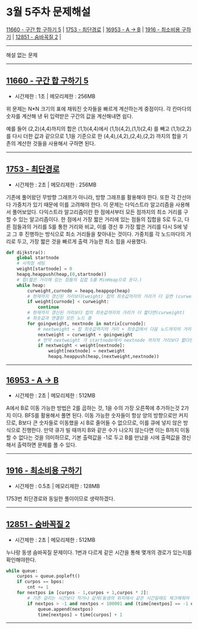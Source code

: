 # 3월 5주차 문제해설
[11660 - 구간 합 구하기 5](https://github.com/Junhyung-Choi/BOJ-PS/blob/master/Mar/week_5/11660.py "11660 - 구간 합 구하기 5") | 
[1753 - 최단경로](https://github.com/Junhyung-Choi/BOJ-PS/blob/master/Mar/week_5/1753.py "1753 - 최단경로") | 
[16953 - A -> B](https://github.com/Junhyung-Choi/BOJ-PS/blob/master/Mar/week_5/16953.py "16953 - A -> B") | 
[1916 - 최소비용 구하기](https://github.com/Junhyung-Choi/BOJ-PS/blob/master/Mar/week_5/1916.py "1916 - 최소비용 구하기") | 
[12851 - 숨바꼭질 2](https://github.com/Junhyung-Choi/BOJ-PS/blob/master/Mar/week_5/12851.py "12851 - 숨바꼭질 2") | 

---
해설 없는 문제

---
## [11660 - 구간 합 구하기 5](https://github.com/Junhyung-Choi/BOJ-PS/blob/master/Mar/week_5/11660.py "11660 - 구간 합 구하기 5") 
- 시간제한 : 1초 | 메모리제한 : 256MB

위 문제는 N*N 크기의 표에 채워진 숫자들을 빠르게 계산하는게 중점이다. 각 칸마다의 숫자를 계산해 낸 뒤 입력받은 구간의 값을 계산해내면 쉽다.

예를 들어 (2,2)(4,4)까지의 합은 (1,1)(4,4)에서 (1,1)(4,2),(1,1)(2,4) 를 빼고 (1,1)(2,2)를 다시 더한 값과 같으므로 1,1을 기준으로 한 (4,4),(4,2),(2,4),(2,2) 까지의 합을 기존의 계산한 것들을 사용해서 구하면 된다.

---
## [1753 - 최단경로](https://github.com/Junhyung-Choi/BOJ-PS/blob/master/Mar/week_5/1753.py "1753 - 최단경로")
- 시간제한 : 2초 | 메모리제한 : 256MB

기존에 풀어왔던 무방향 그래프가 아니라, 방향 그래프를 활용해야 한다. 또한 각 간선마다 가중치가 있기 때문에 이를 고려해야 한다.
이 문제는 다익스트라 알고리즘을 사용해서 풀어보았다.
다익스트라 알고리즘이란 한 점에서부터 모든 점까지의 최소 거리를 구할 수 있는 알고리즘이다.
한 점에서 가장 짧은 거리에 있는 점들의 집합을 S로 두고, 다른 점들과의 거리를 S를 통한 거리와 비교, 이를 갱신 후 가장 짧은 거리를 다시 S에 넣고 그 후 진행하는 방식으로 최소 거리들을 찾아내는 것이다.
가중치를 각 노드마다의 거리로 두고, 가장 짧은 것을 빠르게 출력 가능한 최소 힙을 사용했다.

```python
def dijkstra():
    global startnode
    # 시작점 세팅 
    weight[startnode] = 0
    heapq.heappush(heap,(0,startnode))
    # 힙(짧은 거리에 있는 점들의 집합 S를 MinHeap으로 둔다.)
    while heap:
        curweight,curnode = heapq.heappop(heap)
        # 현재까지 갱신된 거리보다(weight) 힙의 최솟값까지의 거리가 더 길면 (curweight) 무시하고 넘어간다.
        if weight[curnode] < curweight:
            continue
        # 현재까지 갱신된 거리보다 힙의 최솟값까지의 거리가 더 짧다면(curweight)
        # 최솟값과 연결된 모든 노드 중
        for goingweight, nextnode in matrix[curnode]:
            # nextweight = 힙 최솟값까지의 거리 + 최솟값에서 다음 노드까지의 거리
            nextweight = curweight + goingweight
            # 만약 nextweight 가 startnode에서 nextnode 까지의 거리보다 짧다면 이는 최솟값이 갱신된 것이므로 전체 노드의 최소거리 배열(weight)를 갱신 및 힙에 넣어준다.
            if nextweight < weight[nextnode]:
                weight[nextnode] = nextweight
                heapq.heappush(heap,(nextweight,nextnode))
```

---
## [16953 - A -> B](https://github.com/Junhyung-Choi/BOJ-PS/blob/master/Mar/week_5/16953.py "16953 - A -> B")
- 시간제한 : 2초 | 메모리제한 : 512MB

A에서 B로 이동 가능한 방법은 2를 곱하는 것, 1을 수의 가장 오른쪽에 추가하는것 2가지 이다.
BFS를 활용해서 풀면 된다.
이동 가능한 숫자들이 항상 양의 방향으로만 커지므로, B보다 큰 숫자들로 이동했을 시 B로 줄어들 수 없으므로, 이를 큐에 넣지 않은 방식으로 진행한다.
만약 큐가 빌 때까지 B와 같은 수가 나오지 않는다면 이는 B까지 이동할 수 없다는 것을 의미하므로, 기본 출력값을 -1로 두고 B를 만났을 시에 출력값을 갱신해서 출력하면
문제를 풀 수 있다.

---
## [1916 - 최소비용 구하기](https://github.com/Junhyung-Choi/BOJ-PS/blob/master/Mar/week_5/1916.py "1916 - 최소비용 구하기")
- 시간제한 : 0.5초 | 메모리제한 : 128MB

1753번 최단경로와 동일한 풀이이므로 생략하겠다. 

---
## [12851 - 숨바꼭질 2](https://github.com/Junhyung-Choi/BOJ-PS/blob/master/Mar/week_5/12851.py "12851 - 숨바꼭질 2")
- 시간제한 : 2초 | 메모리제한 : 512MB

누나랑 동생 숨바꼭질 문제이다. 1번과 다르게 같은 시간을 통해 몇개의 경로가 있는지를 확인해야한다. 
```python
while queue:
    curpos = queue.popleft()
    if curpos == bpos:
        cnt += 1
    for nextpos in [curpos - 1,curpos + 1,curpos * 2]:
        # 기존 걸리는 시간보다 적거나 같게(동생의 위치에서 같은 시간일때도 체크해줘야 하므로)걸린다면 큐에 추가해준다.
        if nextpos > -1 and nextpos < 100001 and (time[nextpos] == -1 or time[nextpos] >= time[curpos] + 1):
            queue.append(nextpos)
            time[nextpos] = time[curpos] + 1
```

---
